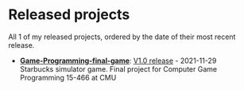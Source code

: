 # Released projects

All <!-- release_count starts -->1<!-- release_count ends --> of my released projects, ordered by the date of their most recent release.

<!-- recent_releases starts -->
* **[Game-Programming-final-game](https://github.com/gcwhitfield/Game-Programming-final-game)**: [V1.0 release](https://github.com/gcwhitfield/Game-Programming-final-game/releases/tag/release) - 2021-11-29
<br>Starbucks simulator game. Final project for Computer Game Programming 15-466 at CMU
<!-- recent_releases ends -->
